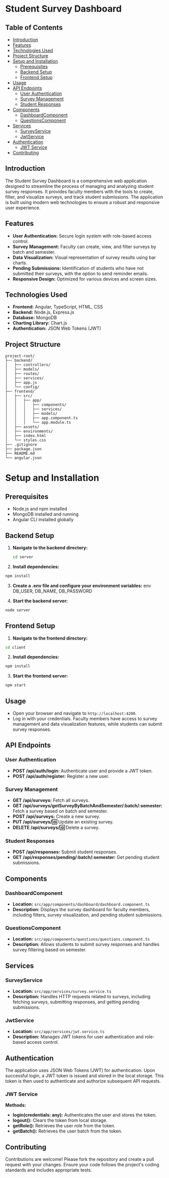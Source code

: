 # Student Survey Dashboard

## Table of Contents

- [Introduction](#introduction)
- [Features](#features)
- [Technologies Used](#technologies-used)
- [Project Structure](#project-structure)
- [Setup and Installation](#setup-and-installation)
  - [Prerequisites](#prerequisites)
  - [Backend Setup](#backend-setup)
  - [Frontend Setup](#frontend-setup)
- [Usage](#usage)
- [API Endpoints](#api-endpoints)
  - [User Authentication](#user-authentication)
  - [Survey Management](#survey-management)
  - [Student Responses](#student-responses)
- [Components](#components)
  - [DashboardComponent](#dashboardcomponent)
  - [QuestionsComponent](#questionscomponent)
- [Services](#services)
  - [SurveyService](#surveyservice)
  - [JwtService](#jwtservice)
- [Authentication](#authentication)
  - [JWT Service](#jwt-service)
- [Contributing](#contributing)

## Introduction

The Student Survey Dashboard is a comprehensive web application designed to streamline the process of managing and analyzing student survey responses. It provides faculty members with the tools to create, filter, and visualize surveys, and track student submissions. The application is built using modern web technologies to ensure a robust and responsive user experience.

## Features

- **User Authentication:** Secure login system with role-based access control.
- **Survey Management:** Faculty can create, view, and filter surveys by batch and semester.
- **Data Visualization:** Visual representation of survey results using bar charts.
- **Pending Submissions:** Identification of students who have not submitted their surveys, with the option to send reminder emails.
- **Responsive Design:** Optimized for various devices and screen sizes.

## Technologies Used

- **Frontend:** Angular, TypeScript, HTML, CSS
- **Backend:** Node.js, Express.js
- **Database:** MongoDB
- **Charting Library:** Chart.js
- **Authentication:** JSON Web Tokens (JWT)

## Project Structure

```plaintext
project-root/
├── backend/
│   ├── controllers/
│   ├── models/
│   ├── routes/
│   ├── services/
│   ├── app.js
│   └── config/
├── frontend/
│   ├── src/
│   │   ├── app/
│   │   │   ├── components/
│   │   │   ├── services/
│   │   │   ├── models/
│   │   │   ├── app.component.ts
│   │   │   └── app.module.ts
│   ├── assets/
│   ├── environments/
│   ├── index.html
│   └── styles.css
├── .gitignore
├── package.json
├── README.md
└── angular.json
```

# Setup and Installation

## Prerequisites
- Node.js and npm installed
- MongoDB installed and running
- Angular CLI installed globally

## Backend Setup
1. **Navigate to the backend directory:**
   ```sh
   cd server
   ```
   
2. **Install dependencies:**
```sh
npm install
```

3. **Create a .env file and configure your environment variables:**
env
DB_USER, DB_NAME, DB_PASSWORD

4. **Start the backend server:**
```sh
node server
```

## Frontend Setup
1. **Navigate to the frontend directory:**
```sh
cd client
```

2. **Install dependencies:**
```sh
npm install
```

3. **Start the frontend server:**
```sh
npm start
```

## Usage
- Open your browser and navigate to `http://localhost:4200`.
- Log in with your credentials. Faculty members have access to survey management and data visualization features, while students can submit survey responses.

## API Endpoints

### User Authentication
- **POST /api/auth/login:** Authenticate user and provide a JWT token.
- **POST /api/auth/register:** Register a new user.

### Survey Management
- **GET /api/surveys:** Fetch all surveys.
- **GET /api/surveys/getSurveyByBatchAndSemester/:batch/:semester:** Fetch a survey based on batch and semester.
- **POST /api/surveys:** Create a new survey.
- **PUT /api/surveys/:id:** Update an existing survey.
- **DELETE /api/surveys/:id:** Delete a survey.

### Student Responses
- **POST /api/responses:** Submit student responses.
- **GET /api/responses/pending/:batch/:semester:** Get pending student submissions.

## Components

### DashboardComponent
- **Location:** `src/app/components/dashboard/dashboard.component.ts`
- **Description:** Displays the survey dashboard for faculty members, including filters, survey visualization, and pending student submissions.

### QuestionsComponent
- **Location:** `src/app/components/questions/questions.component.ts`
- **Description:** Allows students to submit survey responses and handles survey filtering based on semester.

## Services

### SurveyService
- **Location:** `src/app/services/survey.service.ts`
- **Description:** Handles HTTP requests related to surveys, including fetching surveys, submitting responses, and getting pending submissions.

### JwtService
- **Location:** `src/app/services/jwt.service.ts`
- **Description:** Manages JWT tokens for user authentication and role-based access control.

## Authentication
The application uses JSON Web Tokens (JWT) for authentication. Upon successful login, a JWT token is issued and stored in the local storage. This token is then used to authenticate and authorize subsequent API requests.

### JWT Service
**Methods:**
- **login(credentials: any):** Authenticates the user and stores the token.
- **logout():** Clears the token from local storage.
- **getRole():** Retrieves the user role from the token.
- **getBatch():** Retrieves the user batch from the token.

## Contributing
Contributions are welcome! Please fork the repository and create a pull request with your changes. Ensure your code follows the project's coding standards and includes appropriate tests.



   
